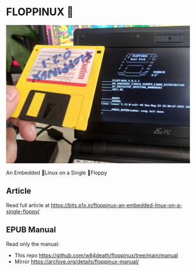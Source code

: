 # FLOPPINUX 💾
![FLOPPINUX boot image](cover-0.2.1.jpg)

An Embedded 🐧Linux on a Single 💾Floppy

## Article
Read full article at https://bits.p1x.in/floppinux-an-embedded-linux-on-a-single-floppy/

## EPUB Manual
Read only the manual:

- This repo https://github.com/w84death/floppinux/tree/main/manual
- Mirror https://archive.org/details/floppinux-manual/

